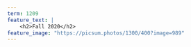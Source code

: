 ```yaml
---
term: 1209
feature_text: |
    <h2>Fall 2020</h2>
feature_image: "https://picsum.photos/1300/400?image=989"
---
```

